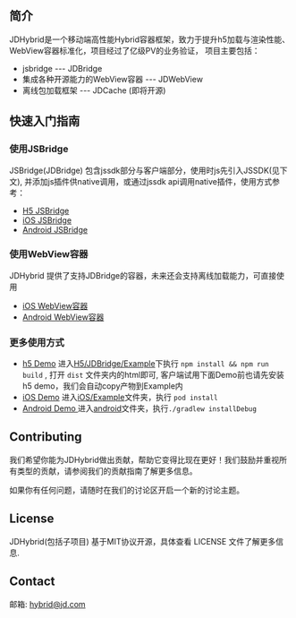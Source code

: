 
<h2>简介</h2>
JDHybrid是一个移动端高性能Hybrid容器框架，致力于提升h5加载与渲染性能、WebView容器标准化，项目经过了亿级PV的业务验证， 项目主要包括：

* jsbridge --- JDBridge
* 集成各种开源能力的WebView容器 --- JDWebView
* 离线包加载框架 --- JDCache (即将开源)


<h2>快速入门指南</h2>
<h3>使用JSBridge</h3>
JSBridge(JDBridge) 包含jssdk部分与客户端部分，使用时js先引入JSSDK(见下文), 并添加js插件供native调用，或通过jssdk api调用native插件，使用方式参考：

* [H5 JSBridge](H5/JDBridge/README-zh-CN.md)
* [iOS JSBridge](iOS/JDHybrid/JDBridge/README-zh-CN.md)
* [Android JSBridge](android/JDBridge/README-zh-CN.md)

<h3>使用WebView容器</h3>
JDHybrid 提供了支持JDBridge的容器，未来还会支持离线加载能力，可直接使用

* [iOS WebView容器](iOS/JDHybrid/JDWebView/README-zh-CN.md)
* [Android WebView容器](android/JDWebView/README-zh-CN.md)

<h3>更多使用方式</h3>

* [h5 Demo](H5/JDBridge/Example) 进入[H5/JDBridge/Example](H5/JDBridge/Example)下执行 `npm install && npm run build` , 打开 `dist` 文件夹内的html即可, 客户端试用下面Demo前也请先安装h5 demo，我们会自动copy产物到Example内
* [iOS Demo](iOS/Example) 进入[iOS/Example](/iOS/Example)文件夹，执行 `pod install` 
* [Android Demo ](android/example)进入[android](/android)文件夹，执行`./gradlew installDebug`

<h2>Contributing</h2>
我们希望你能为JDHybrid做出贡献，帮助它变得比现在更好！我们鼓励并重视所有类型的贡献，请参阅我们的贡献指南了解更多信息。

如果你有任何问题，请随时在我们的讨论区开启一个新的讨论主题。

<h2>License</h2>
JDHybrid(包括子项目) 基于MIT协议开源，具体查看 LICENSE 文件了解更多信息.


<h2>Contact</h2>

邮箱: hybrid@jd.com
